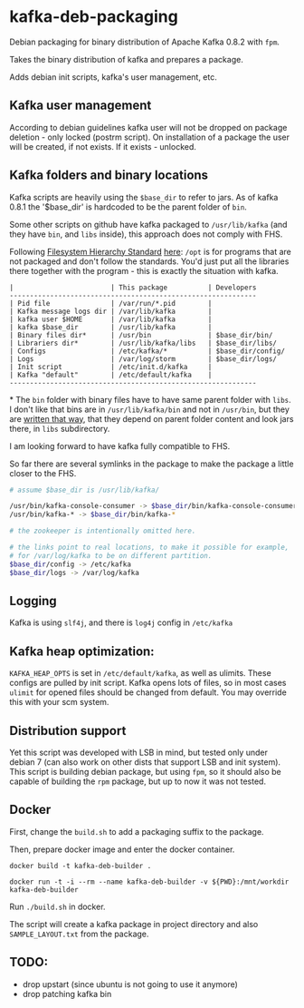 # kafka-deb-packaging

Debian packaging for binary distribution of Apache Kafka 0.8.2 with `fpm`.

Takes the binary distribution of kafka and prepares a package.

Adds debian init scripts, kafka's user management, etc.

## Kafka user management

According to debian guidelines kafka user will not be dropped on package deletion - only locked (postrm script).
On installation of a package the user will be created, if not exists. If it exists - unlocked.

## Kafka folders and binary locations

Kafka scripts are heavily using the `$base_dir` to refer to jars.
As of kafka 0.8.1 the '$base_dir' is hardcoded to be the parent folder of `bin`.

Some other scripts on github have kafka packaged to `/usr/lib/kafka` (and they have `bin`, and `libs` inside), this approach does not comply with FHS.

Following [Filesystem Hierarchy Standard](http://en.wikipedia.org/wiki/Filesystem_Hierarchy_Standard)  [here](http://www.pathname.com/fhs/): `/opt` is for programs that are not packaged and don't follow the standards. You'd just put all the libraries there together with the program - this is exactly the situation with kafka.

```
|                        | This package          | Developers
-------------------------------------------------------------
| Pid file               | /var/run/*.pid        |
| Kafka message logs dir | /var/lib/kafka        |
| kafka user $HOME       | /var/lib/kafka        |
| kafka $base_dir        | /usr/lib/kafka        |
| Binary files dir*      | /usr/bin              | $base_dir/bin/
| Librariers dir*        | /usr/lib/kafka/libs   | $base_dir/libs/
| Configs                | /etc/kafka/*          | $base_dir/config/
| Logs                   | /var/log/storm        | $base_dir/logs/
| Init script            | /etc/init.d/kafka     |
| Kafka "default"        | /etc/default/kafka    |
-------------------------------------------------------------
```

\* The `bin` folder with binary files have to have same parent folder with `libs`.
I don't like that bins are in `/usr/lib/kafka/bin` and not in `/usr/bin`, but they are [written that way](https://github.com/apache/kafka/blob/0.8.1/bin/kafka-run-class.sh#L23), that they depend on parent folder content and look jars there, in `libs` subdirectory.

I am looking forward to have kafka fully compatible to FHS.

So far there are several symlinks in the package to make the package a little closer to the FHS.

```bash
# assume $base_dir is /usr/lib/kafka/

/usr/bin/kafka-console-consumer -> $base_dir/bin/kafka-console-consumer.sh
/usr/bin/kafka-* -> $base_dir/bin/kafka-*

# the zookeeper is intentionally omitted here.

# the links point to real locations, to make it possible for example,
# for /var/log/kafka to be on different partition.
$base_dir/config -> /etc/kafka
$base_dir/logs -> /var/log/kafka

```
## Logging

Kafka is using `slf4j`, and there is `log4j` config in `/etc/kafka`

## Kafka heap optimization:

`KAFKA_HEAP_OPTS` is set in `/etc/default/kafka`, as well as ulimits. These configs are pulled by init script. Kafka opens lots of files, so in most cases `ulimit` for opened files should be changed from default.
You may override this with your scm system.

## Distribution support

Yet this script was developed with LSB in mind, but tested only under debian 7 (can also work on other dists that support LSB and init system).
This script is building debian package, but using `fpm`, so it should also be capable of building the `rpm` package, but up to now it was not tested.

## Docker

First, change the `build.sh` to add a packaging suffix to the package.

Then, prepare docker image and enter the docker container.
```
docker build -t kafka-deb-builder .

docker run -t -i --rm --name kafka-deb-builder -v ${PWD}:/mnt/workdir kafka-deb-builder
```

Run `./build.sh` in docker.

The script will create a kafka package in project directory and also `SAMPLE_LAYOUT.txt` from the package.


## TODO:

- drop upstart (since ubuntu is not going to use it anymore)
- drop patching kafka bin
